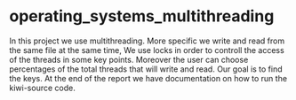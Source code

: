 # operating_systems_multithreading
In this project we use multithreading. More specific we write and read from the same file at the same time, We use locks in order to controll the access of the threads in some key points. Moreover the user can choose percentages of the total threads that will write and read. Our goal is to find the keys. At the end of the report we have documentation on how to run the kiwi-source code.
